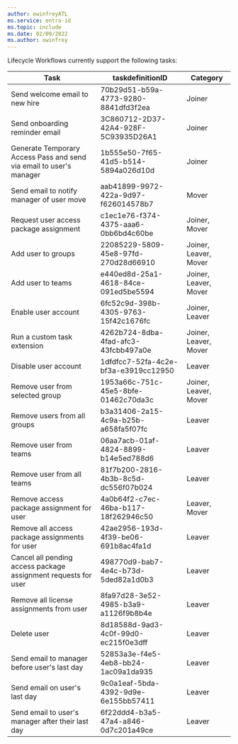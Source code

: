 ```yaml
---
author: owinfreyATL
ms.service: entra-id
ms.topic: include
ms.date: 02/09/2022
ms.author: owinfrey
---
```


<!-- This include file is referenced in the Microsoft Graph docs repo. -->

Lifecycle Workflows currently support the following tasks:

|Task  |taskdefinitionID  |Category  |
|---------|---------|---------|
| Send welcome email to new hire     |   70b29d51-b59a-4773-9280-8841dfd3f2ea      | Joiner         |
| Send onboarding reminder email     |   3C860712-2D37-42A4-928F-5C93935D26A1     | Joiner         |
| Generate Temporary Access Pass and send via email to user's manager     |  1b555e50-7f65-41d5-b514-5894a026d10d       | Joiner         |
| Send email to notify manager of user move     |  aab41899-9972-422a-9d97-f626014578b7       | Mover         |
| Request user access package assignment     |  c1ec1e76-f374-4375-aaa6-0bb6bd4c60be       | Joiner, Mover         |
| Add user to groups     |    22085229-5809-45e8-97fd-270d28d66910     | Joiner, Leaver, Mover
| Add user to teams      |  e440ed8d-25a1-4618-84ce-091ed5be5594       | Joiner, Leaver, Mover
| Enable user account     |    6fc52c9d-398b-4305-9763-15f42c1676fc     | Joiner, Leaver
| Run a custom task extension    |    4262b724-8dba-4fad-afc3-43fcbb497a0e    | Joiner, Leaver, Mover
| Disable user account     |   1dfdfcc7-52fa-4c2e-bf3a-e3919cc12950      | Leaver
| Remove user from selected group     |   1953a66c-751c-45e5-8bfe-01462c70da3c      | Joiner, Leaver, Mover
| Remove users from all groups     |    b3a31406-2a15-4c9a-b25b-a658fa5f07fc     | Leaver
| Remove user from teams    |    06aa7acb-01af-4824-8899-b14e5ed788d6     | Leaver        |
| Remove user from all teams     |    81f7b200-2816-4b3b-8c5d-dc556f07b024     | Leaver        |
| Remove access package assignment for user     |    4a0b64f2-c7ec-46ba-b117-18f262946c50     | Leaver, Mover        |
| Remove all access package assignments for user     |    42ae2956-193d-4f39-be06-691b8ac4fa1d     | Leaver        |
| Cancel all pending access package assignment requests for user     |    498770d9-bab7-4e4c-b73d-5ded82a1d0b3    | Leaver        |
| Remove all license assignments from user     | 8fa97d28-3e52-4985-b3a9-a1126f9b8b4e         | Leaver
| Delete user    |    8d18588d-9ad3-4c0f-99d0-ec215f0e3dff     | Leaver         |
| Send email to manager before user's last day    |    52853a3e-f4e5-4eb8-bb24-1ac09a1da935     | Leaver         |
| Send email on user's last day    |    9c0a1eaf-5bda-4392-9d9e-6e155bb57411     | Leaver         |
| Send email to user's manager after their last day    |    6f22ddd4-b3a5-47a4-a846-0d7c201a49ce     | Leaver         |

<!-- These links are broken and the reference are unclear. I removed from the live site:

|[Send welcome email to new hire](~/articles/active-directory/governance/lifecycle-workflow-tasks.md#send-welcome-email-to-new-hire)     |   70b29d51-b59a-4773-9280-8841dfd3f2ea      | Joiner         |
|[Send onboarding reminder email](~/articles/active-directory/governance/lifecycle-workflow-tasks.md#send-onboarding-reminder-email)     |   3C860712-2D37-42A4-928F-5C93935D26A1     | Joiner         |
|[Generate Temporary Access Pass and send via email to user's manager](~/articles/active-directory/governance/lifecycle-workflow-tasks.md#generate-temporary-access-pass-and-send-via-email-to-users-manager)     |  1b555e50-7f65-41d5-b514-5894a026d10d       | Joiner         |
|[Send email to notify manager of user move](~/articles/active-directory/governance/lifecycle-workflow-tasks.md#send-email-to-notify-manager-of-user-move)     |  aab41899-9972-422a-9d97-f626014578b7       | Mover         |
|[Request user access package assignment](~/articles/active-directory/governance/lifecycle-workflow-tasks.md#request-user-access-package-assignment)     |  c1ec1e76-f374-4375-aaa6-0bb6bd4c60be       | Joiner, Mover         |
|[Add user to groups](~/articles/active-directory/governance/lifecycle-workflow-tasks.md#add-user-to-groups)     |    22085229-5809-45e8-97fd-270d28d66910     | Joiner, Leaver, Mover
|[Add user to teams](~/articles/active-directory/governance/lifecycle-workflow-tasks.md#add-user-to-teams)      |  e440ed8d-25a1-4618-84ce-091ed5be5594       | Joiner, Leaver, Mover
|[Enable user account](~/articles/active-directory/governance/lifecycle-workflow-tasks.md#enable-user-account)     |    6fc52c9d-398b-4305-9763-15f42c1676fc     | Joiner, Leaver
|[Run a custom task extension](~/articles/active-directory/governance/lifecycle-workflow-tasks.md#run-a-custom-task-extension)    |    4262b724-8dba-4fad-afc3-43fcbb497a0e    | Joiner, Leaver, Mover
|[Disable user account](~/articles/active-directory/governance/lifecycle-workflow-tasks.md#disable-user-account)     |   1dfdfcc7-52fa-4c2e-bf3a-e3919cc12950      | Leaver
|[Remove user from selected group](~/articles/active-directory/governance/lifecycle-workflow-tasks.md#remove-user-from-selected-groups)     |   1953a66c-751c-45e5-8bfe-01462c70da3c      | Joiner, Leaver, Mover
|[Remove users from all groups](~/articles/active-directory/governance/lifecycle-workflow-tasks.md#remove-users-from-all-groups)     |    b3a31406-2a15-4c9a-b25b-a658fa5f07fc     | Leaver
|[Remove user from teams](~/articles/active-directory/governance/lifecycle-workflow-tasks.md#remove-user-from-teams)    |    06aa7acb-01af-4824-8899-b14e5ed788d6     | Leaver        |
|[Remove user from all teams](~/articles/active-directory/governance/lifecycle-workflow-tasks.md#remove-users-from-all-teams)     |    81f7b200-2816-4b3b-8c5d-dc556f07b024     | Leaver        |
|[Remove access package assignment for user](~/articles/active-directory/governance/lifecycle-workflow-tasks.md#remove-access-package-assignment-for-user)     |    4a0b64f2-c7ec-46ba-b117-18f262946c50     | Leaver, Mover        |
|[Remove all access package assignments for user](~/articles/active-directory/governance/lifecycle-workflow-tasks.md#remove-all-access-package-assignments-for-user)     |    42ae2956-193d-4f39-be06-691b8ac4fa1d     | Leaver        |
|[Cancel all pending access package assignment requests for user](~/articles/active-directory/governance/lifecycle-workflow-tasks.md#cancel-all-pending-access-package-assignment-requests-for-user)     |    498770d9-bab7-4e4c-b73d-5ded82a1d0b3    | Leaver        |
|[Remove all license assignments from user](~/articles/active-directory/governance/lifecycle-workflow-tasks.md#remove-all-license-assignments-from-user)     | 8fa97d28-3e52-4985-b3a9-a1126f9b8b4e         | Leaver
|[Delete user](~/articles/active-directory/governance/lifecycle-workflow-tasks.md#delete-user)    |    8d18588d-9ad3-4c0f-99d0-ec215f0e3dff     | Leaver         |
|[Send email to manager before user's last day](~/articles/active-directory/governance/lifecycle-workflow-tasks.md#send-email-to-manager-before-users-last-day)    |    52853a3e-f4e5-4eb8-bb24-1ac09a1da935     | Leaver         |
|[Send email on user's last day](~/articles/active-directory/governance/lifecycle-workflow-tasks.md#send-email-on-users-last-day)    |    9c0a1eaf-5bda-4392-9d9e-6e155bb57411     | Leaver         |
|[Send email to user's manager after their last day](~/articles/active-directory/governance/lifecycle-workflow-tasks.md#send-email-to-users-manager-after-their-last-day)    |    6f22ddd4-b3a5-47a4-a846-0d7c201a49ce     | Leaver         |

-->
